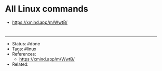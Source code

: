 # All Linux commands
- <https://xmind.app/m/WwtB/>

#
---
- Status: #done
- Tags: #linux
- References:
	- <https://xmind.app/m/WwtB/>
- Related:
